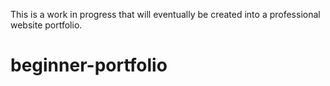 This is a work in progress that will eventually be created into a professional website portfolio.
# beginner-portfolio
 
